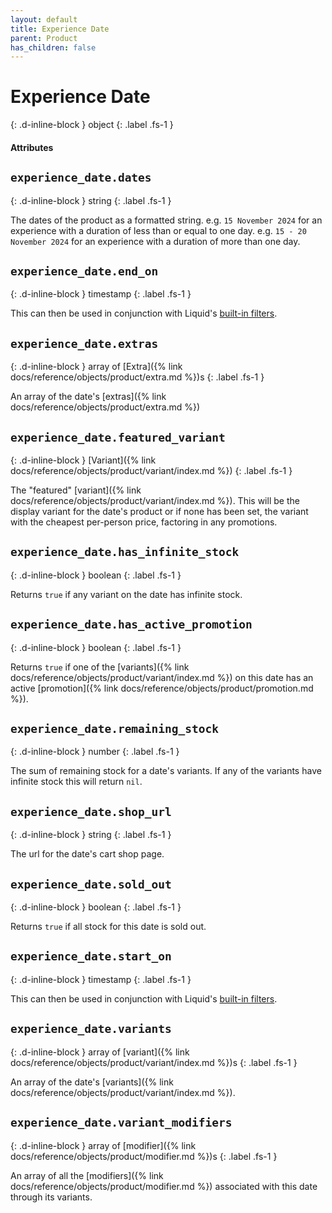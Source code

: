 ```yaml
---
layout: default
title: Experience Date
parent: Product
has_children: false
---
```


# Experience Date
{: .d-inline-block }
object
{: .label .fs-1 }

#### Attributes

## `experience_date.dates`
{: .d-inline-block }
string
{: .label .fs-1 }

The dates of the product as a formatted string.
e.g. `15 November 2024` for an experience with a duration of less than or equal to one day.
e.g. `15 - 20 November 2024` for an experience with a duration of more than one day.

## `experience_date.end_on`
{: .d-inline-block }
timestamp
{: .label .fs-1 }

This can then be used in conjunction with Liquid's [built-in filters](https://shopify.github.io/liquid/filters/date/).

## `experience_date.extras`
{: .d-inline-block }
array of [Extra]({% link docs/reference/objects/product/extra.md %})s
{: .label .fs-1 }

An array of the date's [extras]({% link docs/reference/objects/product/extra.md %})

## `experience_date.featured_variant`
{: .d-inline-block }
[Variant]({% link docs/reference/objects/product/variant/index.md %})
{: .label .fs-1 }

The "featured" [variant]({% link docs/reference/objects/product/variant/index.md %}). This will be the display variant for the date's product or if none has been set, the variant with the cheapest per-person price, factoring in any promotions.

## `experience_date.has_infinite_stock`
{: .d-inline-block }
boolean
{: .label .fs-1 }

Returns `true` if any variant on the date has infinite stock.

## `experience_date.has_active_promotion`
{: .d-inline-block }
boolean
{: .label .fs-1 }

Returns `true` if one of the [variants]({% link docs/reference/objects/product/variant/index.md %}) on this date has an active [promotion]({% link docs/reference/objects/product/promotion.md %}).

## `experience_date.remaining_stock`
{: .d-inline-block }
number
{: .label .fs-1 }

The sum of remaining stock for a date's variants. If any of the variants have infinite stock this will return `nil`.

## `experience_date.shop_url`
{: .d-inline-block }
string
{: .label .fs-1 }

The url for the date's cart shop page.

## `experience_date.sold_out`
{: .d-inline-block }
boolean
{: .label .fs-1 }

Returns `true` if all stock for this date is sold out.

## `experience_date.start_on`
{: .d-inline-block }
timestamp
{: .label .fs-1 }

This can then be used in conjunction with Liquid's [built-in filters](https://shopify.github.io/liquid/filters/date/).

## `experience_date.variants`
{: .d-inline-block }
array of [variant]({% link docs/reference/objects/product/variant/index.md %})s
{: .label .fs-1 }

An array of the date's [variants]({% link docs/reference/objects/product/variant/index.md %}).

## `experience_date.variant_modifiers`
{: .d-inline-block }
array of [modifier]({% link docs/reference/objects/product/modifier.md %})s
{: .label .fs-1 }

An array of all the [modifiers]({% link docs/reference/objects/product/modifier.md %}) associated with this date through its variants.
